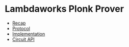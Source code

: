 # Lambdaworks Plonk Prover

- [Recap](./recap.md)
- [Protocol](./protocol.md)
- [Implementation](./implementation.md)
- [Circuit API](./constraint_system.md)

